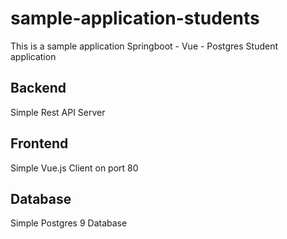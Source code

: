 # sample-application-students
This is a sample application Springboot - Vue - Postgres Student application

## Backend
Simple Rest API Server

## Frontend
Simple Vue.js Client
on port 80

## Database
Simple Postgres 9 Database